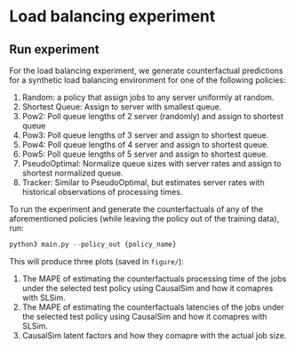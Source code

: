 # Load balancing experiment

## Run experiment

For the load balancing experiment, we generate counterfactual predictions for a synthetic load balancing environment for one of the following policies:

1. Random: a policy that assign jobs to any server uniformly at random.
2. Shortest Queue:  Assign to server with smallest queue.
3. Pow2: Poll queue lengths of 2 server (randomly) and assign to shortest queue 
4. Pow3: Poll queue lengths of 3 server and assign to shortest queue.
5. Pow4: Poll queue lengths of 4 server and assign to shortest queue.
6. Pow5: Poll queue lengths of 5 server and assign to shortest queue.
7. PseudoOptimal: Normalize queue sizes with server rates and assign to shortest normalized queue.
8. Tracker: Similar to PseudoOptimal, but estimates server rates with historical observations of processing times. 

To run the experiment and generate the counterfactuals of any of the aforementioned policies (while leaving the policy out of the training data), run:

```python
python3 main.py --policy_out {policy_name}
```
This will produce three plots (saved in `figure/`):
1. The MAPE of estimating the counterfactuals processing time of the jobs under the selected test policy using CausalSim and how it comapres with SLSim.
2. The MAPE of estimating the counterfactuals latencies of the jobs under the selected test policy using CausalSim and how it comapres with SLSim.
3. CausalSim latent factors and how they comapre with the actual job size. 

